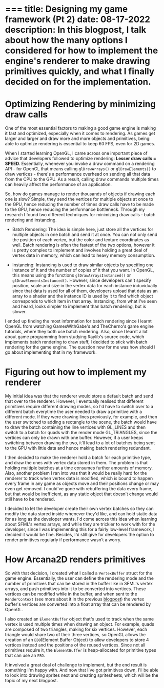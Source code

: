 ===
title: Designing my game framework (Pt 2)
date: 08-17-2022
description: In this blogpost, I talk about how the many options I considered for how to implement the engine's renderer to make drawing primitives quickly, and what I finally decided on for the implementation.
===
# Optimizing Rendering by minimizing draw calls
One of the most essential factors to making a good game engine is making it fast and optimized, especially when it comes to rendering. As games get larger and larger and draw more and more objects and primitives, being able to optimize rendering is essential to keep 60 FPS, even for 2D games. 

When I started learning OpenGL, I came across one important piece of advice that developers followed to optimize rendering: **Lesser draw calls = SPEED**. Essentially, whenever you invoke a draw command on a rendering API - for OpenGL that means calling `glDrawArrays()` or `glDrawElements()` to draw vertices - there's a performance overhead on sending all that data from the CPU to the GPU. As a result, calling draw commands multiple times can heavily affect the performance of an application.

So, how do games manage to render thousands of objects if drawing each one is slow? Simple, they send the vertices for multiple objects at once to the GPU, hence reducing the number of times draw calls have to be made to the GPU, hence reducing the performance bottleneck. Through my research I found two different techniques for minimizing draw calls - batch rendering and instancing.

- Batch Rendering: The idea is simple here, just store all the vertices for multiple objects in one batch and send it at once. You can not only send the position of each vertex, but the color and texture coordinates as well. Batch rendering is often the fastest of the two options, however it is pretty complex to implement and involves holding a great deal of vertex data in memory, which can lead to heavy memory consumption.

- Instancing: Instancing is used to draw similar objects by specifing one instance of it and the number of copies of it that you want. In OpenGL, this means using the functions `glDrawArraysInstanced()` or `glDrawElementsInstanced()`. However, since developers can't specify position, scale and size in the vertex data for each instance induvidually since that data is used for all of them, developers upload that data as an array to a shader and the instance ID is used by it to find which object corresponds to which item in that array. Instancing, from what I've seen and heard, looks simpler to implement than batch rendering, but is slower.

I ended up finding the most information for batch rendering since I learnt OpenGL from watching GamesWithGabe's and TheCherno's game engine tutorials, where they both use batch rendering. Also, since I learnt a lot about game programming from studying Raylib's source code, which implements batch rendering to draw stuff, I decided to stick with batch rendering for the game engine. The question now for me was how should I go about implementing that in my framework.

# Figuring out how to implement my renderer
My initial idea was that the renderer would store a default batch and send that over to the renderer. However, I eventually realised that different primitives require different drawing modes, so I'd have to switch over to a different batch everytime the user needed to draw a primitive with a different mode. If they were drawing lines previously, for example, and then the user switched to adding a rectangle to the scene, the batch would have to draw the batch containing the line vertices with GL_LINES and then switch to a batch for quads with the render mode GL_TRIANGLES, since the vertices can only be drawn with one buffer. However, if a user keeps switching between drawing the two, it'll lead to a lot of batches being sent to the GPU with little data and hence making batch rendering redundant.

I then decided to make the renderer hold a batch for each primitive type, and draw the ones with vertex data stored in them. The problem is that holding multiple batches at a time consumes further amounts of memory. Also, another problem I ran into was that it would be really hard for the renderer to track when vertex data is modified, which is bound to happen every frame in any game as objects move and their positions change or may even get removed. I could've gone with rebuffering the data every frame, but that would be inefficient, as any static object that doesn't change would still have to be rendered.

I decided to let the developer create their own vertex batches so they can modify the data stored inside whenever they'd like, and can hold static data for as long as the developer wants. I'd come across this idea when learning about SFML's vertex arrays, and while they are trickier to work with for the developer, since I was implementing this for a fairly low-level framework, I decided it would be fine. Besides, I'd still give for developers the option to render primitives regularly if performance wasn't a worry.

# How Arcana2D renders primitives
So with that decision, I created what I called a `VertexBuffer` struct for the game engine. Essentially, the user can define the rendering mode and the number of primitives that can be stored in the buffer like in SFML's vertex arrays, and push primitives into it to be converted into vertices. These vertices can be modified while in the buffer, and when sent to the `RenderContext` (see more about it in the previous [blogpost](./arcana2d-1.html)) the vertex buffer's vertices are converted into a float array that can be rendered by OpenGL. 

I also created an `ElementBuffer` object that's used to track when the same vertex is used multiple times when drawing an object. For example, quads are composed of two triangles, making for six vertices. However, each triangle would share two of their three vertices, so OpenGL allows the creation of an `EBO`(Element Buffer Object) to allow developers to store 4 vertices instead and the positions of the reused vertices. Since not all primitives require it, the `ElementBuffer` is heap-allocated for primitive types that can use an `EBO`.

It involved a great deal of challenge to implement, but the end result is something I'm happy with. And now that I've got primitives down, I'll be able to look into drawing sprites next and creating spritesheets, which will be the topic of my next blogpost.


